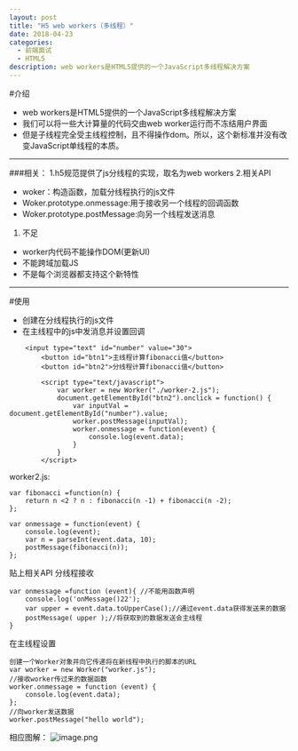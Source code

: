```yaml
---
layout: post
title: "H5 web workers（多线程）"
date: 2018-04-23
categories:
  - 前端面试
  - HTML5
description: web workers是HTML5提供的一个JavaScript多线程解决方案
---
```


#介绍
- web workers是HTML5提供的一个JavaScript多线程解决方案
- 我们可以将一些大计算量的代码交由web worker运行而不冻结用户界面
- 但是子线程完全受主线程控制，且不得操作dom。所以，这个新标准并没有改变JavaScript单线程的本质。

--------
###相关：
1.h5规范提供了js分线程的实现，取名为web workers
2.相关API
   - woker：构造函数，加载分线程执行的js文件
   - Woker.prototype.onmessage:用于接收另一个线程的回调函数
   - Woker.prototype.postMessage:向另一个线程发送消息
1. 不足
  * worker内代码不能操作DOM(更新UI)
  * 不能跨域加载JS
  * 不是每个浏览器都支持这个新特性
--------
#使用
- 创建在分线程执行的js文件
- 在主线程中的js中发消息并设置回调
```
	<input type="text" id="number" value="30">
		<button id="btn1">主线程计算fibonacci值</button>
		<button id="btn2">分线程计算fibonacci值</button>

		<script type="text/javascript">
			var worker = new Worker("./worker·2.js");
			document.getElementById("btn2").onclick = function() {
				var inputVal = document.getElementById("number").value;
				worker.postMessage(inputVal);
				worker.onmessage = function(event) {
					console.log(event.data);
				}
			}
		</script>
```
worker2.js:
```
var fibonacci =function(n) {
    return n <2 ? n : fibonacci(n -1) + fibonacci(n -2);
};

var onmessage = function(event) {
	console.log(event);
    var n = parseInt(event.data, 10);
    postMessage(fibonacci(n));
};
```
贴上相关API
分线程接收
```
var onmessage =function (event){ //不能用函数声明
    console.log('onMessage()22');
    var upper = event.data.toUpperCase();//通过event.data获得发送来的数据
    postMessage( upper );//将获取到的数据发送会主线程
}
```
在主线程设置
```
创建一个Worker对象并向它传递将在新线程中执行的脚本的URL
var worker = new Worker("worker.js");  
//接收worker传过来的数据函数
worker.onmessage = function (event) {     
    console.log(event.data);             
};
//向worker发送数据
worker.postMessage("hello world");    
```
相应图解：
![image.png](https://upload-images.jianshu.io/upload_images/3378252-5772770b4751206f.png?imageMogr2/auto-orient/strip%7CimageView2/2/w/1240)
